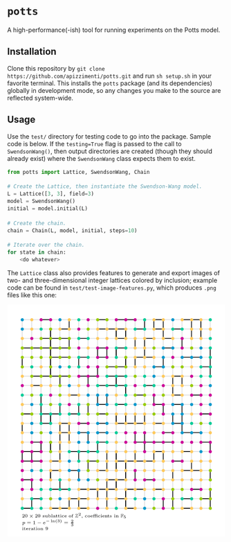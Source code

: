 # `potts`
A high-performance(-ish) tool for running experiments on the Potts model.

## Installation
Clone this repository by `git clone https://github.com/apizzimenti/potts.git`
and run `sh setup.sh` in your favorite terminal. This installs the `potts` package
(and its dependencies) globally in development mode, so any changes you make to
the source are reflected system-wide.

## Usage
Use the `test/` directory for testing code to go into the package. Sample code
is below. If the `testing=True` flag is passed to the call to `SwendsonWang()`,
then output directories are created (though they should already exist) where the
`SwendsonWang` class expects them to exist.

```python
from potts import Lattice, SwendsonWang, Chain

# Create the Lattice, then instantiate the Swendson-Wang model.
L = Lattice([3, 3], field=3)
model = SwendsonWang()
initial = model.initial(L)

# Create the chain.
chain = Chain(L, model, initial, steps=10)

# Iterate over the chain.
for state in chain:
    <do whatever>
```

The `Lattice` class also provides features to generate and export images of two-
and three-dimensional integer lattices colored by inclusion; example code can
be found in `test/test-image-features.py`, which produces `.png` files like this one:

![The eighth iteration of the Swendson-Wang evolution on the Potts model over a 20x20 integer lattice with coefficients in GF(5)](docs/example-iteration.png)
